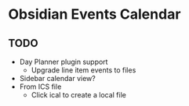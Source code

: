 # Obsidian Events Calendar

## TODO

- Day Planner plugin support
  - Upgrade line item events to files
- Sidebar calendar view?
- From ICS file
  - Click ical to create a local file
